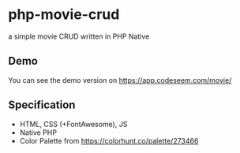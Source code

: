 # php-movie-crud
a simple movie CRUD written in PHP Native

## Demo
You can see the demo version on
https://app.codeseem.com/movie/

## Specification
- HTML, CSS (+FontAwesome), JS
- Native PHP
- Color Palette from https://colorhunt.co/palette/273466
